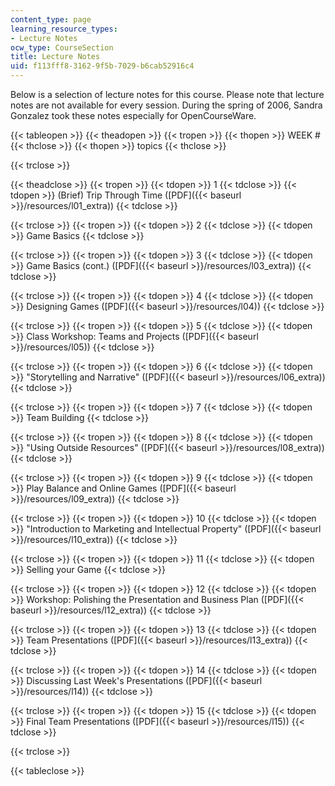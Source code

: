 ```yaml
---
content_type: page
learning_resource_types:
- Lecture Notes
ocw_type: CourseSection
title: Lecture Notes
uid: f113fff8-3162-9f5b-7029-b6cab52916c4
---
```


Below is a selection of lecture notes for this course. Please note that lecture notes are not available for every session. During the spring of 2006, Sandra Gonzalez took these notes especially for OpenCourseWare.

{{< tableopen >}}
{{< theadopen >}}
{{< tropen >}}
{{< thopen >}}
WEEK #
{{< thclose >}}
{{< thopen >}}
topics
{{< thclose >}}

{{< trclose >}}

{{< theadclose >}}
{{< tropen >}}
{{< tdopen >}}
1
{{< tdclose >}}
{{< tdopen >}}
(Brief) Trip Through Time ([PDF]({{< baseurl >}}/resources/l01_extra))
{{< tdclose >}}

{{< trclose >}}
{{< tropen >}}
{{< tdopen >}}
2
{{< tdclose >}}
{{< tdopen >}}
Game Basics
{{< tdclose >}}

{{< trclose >}}
{{< tropen >}}
{{< tdopen >}}
3
{{< tdclose >}}
{{< tdopen >}}
Game Basics (cont.) ([PDF]({{< baseurl >}}/resources/l03_extra))
{{< tdclose >}}

{{< trclose >}}
{{< tropen >}}
{{< tdopen >}}
4
{{< tdclose >}}
{{< tdopen >}}
Designing Games ([PDF]({{< baseurl >}}/resources/l04))
{{< tdclose >}}

{{< trclose >}}
{{< tropen >}}
{{< tdopen >}}
5
{{< tdclose >}}
{{< tdopen >}}
Class Workshop: Teams and Projects ([PDF]({{< baseurl >}}/resources/l05))
{{< tdclose >}}

{{< trclose >}}
{{< tropen >}}
{{< tdopen >}}
6
{{< tdclose >}}
{{< tdopen >}}
"Storytelling and Narrative" ([PDF]({{< baseurl >}}/resources/l06_extra))
{{< tdclose >}}

{{< trclose >}}
{{< tropen >}}
{{< tdopen >}}
7
{{< tdclose >}}
{{< tdopen >}}
Team Building
{{< tdclose >}}

{{< trclose >}}
{{< tropen >}}
{{< tdopen >}}
8
{{< tdclose >}}
{{< tdopen >}}
"Using Outside Resources" ([PDF]({{< baseurl >}}/resources/l08_extra))
{{< tdclose >}}

{{< trclose >}}
{{< tropen >}}
{{< tdopen >}}
9
{{< tdclose >}}
{{< tdopen >}}
Play Balance and Online Games ([PDF]({{< baseurl >}}/resources/l09_extra))
{{< tdclose >}}

{{< trclose >}}
{{< tropen >}}
{{< tdopen >}}
10
{{< tdclose >}}
{{< tdopen >}}
"Introduction to Marketing and Intellectual Property" ([PDF]({{< baseurl >}}/resources/l10_extra))
{{< tdclose >}}

{{< trclose >}}
{{< tropen >}}
{{< tdopen >}}
11
{{< tdclose >}}
{{< tdopen >}}
Selling your Game
{{< tdclose >}}

{{< trclose >}}
{{< tropen >}}
{{< tdopen >}}
12
{{< tdclose >}}
{{< tdopen >}}
Workshop: Polishing the Presentation and Business Plan ([PDF]({{< baseurl >}}/resources/l12_extra))
{{< tdclose >}}

{{< trclose >}}
{{< tropen >}}
{{< tdopen >}}
13
{{< tdclose >}}
{{< tdopen >}}
Team Presentations ([PDF]({{< baseurl >}}/resources/l13_extra))
{{< tdclose >}}

{{< trclose >}}
{{< tropen >}}
{{< tdopen >}}
14
{{< tdclose >}}
{{< tdopen >}}
Discussing Last Week's Presentations ([PDF]({{< baseurl >}}/resources/l14))
{{< tdclose >}}

{{< trclose >}}
{{< tropen >}}
{{< tdopen >}}
15
{{< tdclose >}}
{{< tdopen >}}
Final Team Presentations ([PDF]({{< baseurl >}}/resources/l15))
{{< tdclose >}}

{{< trclose >}}

{{< tableclose >}}